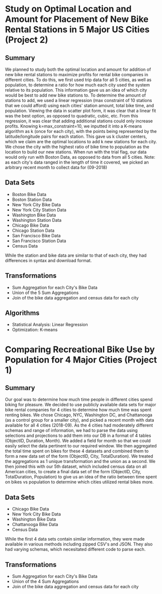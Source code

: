 # Study on Optimal Location and Amount for Placement of New Bike Rental Stations in 5 Major US Cities (Project 2)

## Summary

We planned to study both the optimal location and amount for addition of new bike rental stations to maximize profits for rental
bike companies in different cities.  To do this, we first used trip data for all 5 cities, as well as population, to determine a 
ratio for how much each city used the system relative to its population.  This information gave us an idea of which city would be
best to add new bike stations to.  To determine the amount of stations to add, we used a linear regression (max constraint of 10 
stations that we could afford) using each cities' station amount, total bike time, and population.  Viewing the data in scatter 
plot form, it was clear that a linear fit was the best option, as opposed to quadratic, cubic, etc.  From this regression, it was 
clear that adding additional stations could only increase profits.  Knowing k=max_constraint=10, we inputted it into a K-means 
algorithm as k (once for each city), with the points being represented by the latitude/longitude pairs for each station.  This 
gave us k cluster centers, which we claim are the optimal locations to add k new stations for each city.  We chose the city with
the highest ratio of bike time to population as the location to build our new stations.  When run with the trial flag, our data 
would only run with Boston Data, as opposed to data from all 5 cities.  Note: as each city's data ranged in the length of time 
it covered, we picked an arbitrary recent month to collect data for (09-2018)

## Data Sets
- Boston Bike Data			
- Boston Station Data
- New York City Bike Data	
- New York City Station Data
- Washington Bike Data		
- Washington Station Data
- Chicago Bike Data			
- Chicago Station Data
- San Francisco Bike Data	
- San Francisco Station Data
- Census Data

While the station and bike data are similar to that of each city, they had differences in syntax and download format.

## Transformations
- Sum Aggregation for each City's Bike Data
- Union of the 5 Sum Aggregations
- Join of the bike data aggregation and census data for each city

## Algorithms
- Statistical Analysis: Linear Regression
- Optimization: K-means

# Comparing Recreational Bike Use by Population for 4 Major Cities (Project 1)

## Summary

Our goal was to determine how much time people in different cities spend biking for pleasure.  We decided to use publicly 
available data sets for major bike rental companies for 4 cities to determine how much time was spent renting bikes.  We chose
Chicago, NYC, Washington DC, and Chattanooga (as a control group for a smaller city), and picked a recent month with data
available for all 4 cities (2018-09).  As the 4 cities had moderately different schemas and range of information, we had to
parse the data using selections and projections to add them into our DB in a format of 4 tables (ObjectID, Duration, Month).
We added a field for month so that we could easily select the data pertinent to our required window.  We then aggregated the
total time spent on bikes for these 4 datasets and combined them to form a new data set of the form (ObjectID, City,
TotalDuration).  We treated the aggregations as 1 unique transformation and the union as a second.  We then joined this
with our 5th dataset, which included census data on all American cities, to create a final data set of the form 
(ObjectID, City, TotalDuration, Population) to give us an idea of the ratio between time spent on bikes vs population to 
determine which cities utilized rental bikes more.

## Data Sets
- Chicago Bike Data
- New York City Bike Data
- Washington Bike Data
- Chattanooga Bike Data
- Census Data

While the first 4 data sets contain similar information, they were made available in various methods including zipped CSV's
and JSON.  They also had varying schemas, which necesitated different code to parse each.

## Transformations
- Sum Aggregation for each City's Bike Data
- Union of the 4 Sum Aggregations
- Join of the bike data aggregation and census data for each city
